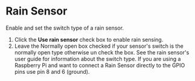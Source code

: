 # Rain Sensor

Enable and set the switch type of a rain sensor.

1.  Click the **Use rain sensor** check box to enable rain sensing.
2.  Leave the Normally open box checked if your sensor's switch is the normally open type otherwise un check the box. 
See the rain sensor's user guide for information about the switch type. 
If you are using a Raspberry Pi and want to connect a Rain Sensor directly to the GPIO pins use pin 8 and 6 \(ground\).

